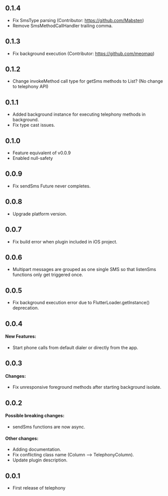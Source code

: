 ## 0.1.4
* Fix SmsType parsing (Contributor: https://github.com/Mabsten)
* Remove SmsMethodCallHandler trailing comma.

## 0.1.3
* Fix background execution (Contributor: https://github.com/meomap)

## 0.1.2
* Change invokeMethod call type for getSms methods to List? (No change to telephony API)

## 0.1.1
* Added background instance for executing telephony methods in background.
* Fix type cast issues.

## 0.1.0
* Feature equivalent of v0.0.9
* Enabled null-safety

## 0.0.9
* Fix sendSms Future never completes.

## 0.0.8
* Upgrade platform version.

## 0.0.7
* Fix build error when plugin included in iOS project.

## 0.0.6
* Multipart messages are grouped as one single SMS so that listenSms functions only get triggered once.

## 0.0.5
* Fix background execution error due to FlutterLoader.getInstance() deprecation.

## 0.0.4

#### New Features:
* Start phone calls from default dialer or directly from the app.

## 0.0.3

#### Changes:
* Fix unresponsive foreground methods after starting background isolate.


## 0.0.2

#### Possible breaking changes:
* sendSms functions are now async.

#### Other changes:
* Adding documentation.
* Fix conflicting class name (Column --> TelephonyColumn).
* Update plugin description.


## 0.0.1

* First release of telephony

